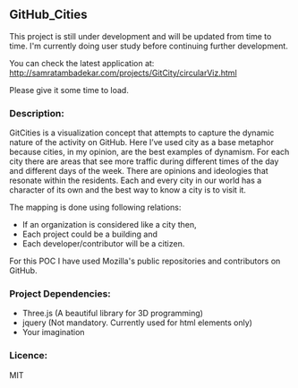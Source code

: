 ## GitHub_Cities

This project is still under development and will be updated from time to time.
I'm currently doing user study before continuing further development.

You can check the latest application at:
http://samratambadekar.com/projects/GitCity/circularViz.html

Please give it some time to load.

### Description:
GitCities is a visualization concept that attempts to capture the dynamic nature of the activity on GitHub. Here I’ve used city as a base metaphor because cities, in my opinion, are the best examples of dynamism. For each city there are areas that see more traffic during different times of the day and different days of the week. There are opinions and ideologies that resonate within the residents. Each and every city in our world has a character of its own and the best way to know a city is to visit it.


The mapping is done using following relations:
- If an organization is considered like a city then,
- Each project could be a building and
- Each developer/contributor will be a citizen.

For this POC I have used Mozilla's public repositories and contributors on GitHub.

### Project Dependencies:
- Three.js (A beautiful library for 3D programming)
- jquery (Not mandatory. Currently used for html elements only)
- Your imagination

### Licence:
MIT
